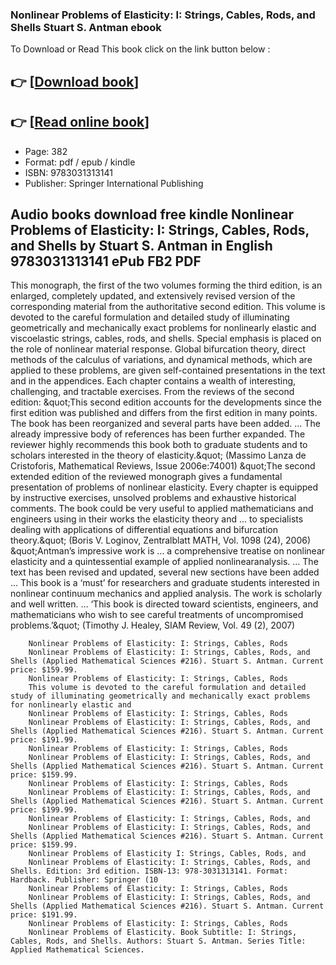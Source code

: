 ### Nonlinear Problems of Elasticity: I: Strings, Cables, Rods, and Shells Stuart S. Antman ebook

To Download or Read This book click on the link button below :

## 👉  [**[Download book](http://ebooksharez.info/download.php?group=book&from=github.com&id=719630&lnk=1065 "Download book")**]

## 👉  [**[Read online book](http://ebooksharez.info/download.php?group=book&from=github.com&id=719630&lnk=1065 "Read online book")**]


* Page: 382
* Format: pdf / epub / kindle
* ISBN: 9783031313141
* Publisher: Springer International Publishing



## Audio books download free kindle Nonlinear Problems of Elasticity: I: Strings, Cables, Rods, and Shells by Stuart S. Antman in English 9783031313141 ePub FB2 PDF



This monograph, the first of the two volumes forming the third edition, is an enlarged, completely updated, and extensively revised version of the corresponding material from the authoritative second edition. This volume is devoted to the careful formulation and detailed study of illuminating geometrically and mechanically exact problems for nonlinearly elastic and viscoelastic strings, cables, rods, and shells. Special emphasis is placed on the role of nonlinear material response. Global bifurcation theory, direct methods of the calculus of variations, and dynamical methods, which are applied to these problems, are given self-contained presentations in the text and in the appendices. Each chapter contains a wealth of interesting, challenging, and tractable exercises.
 From the reviews of the second edition:
 &amp;quot;This second edition accounts for the developments since the first edition was published and differs from the first edition in many points. The book has been reorganized and several parts have been added. … The already impressive body of references has been further expanded. The reviewer highly recommends this book both to graduate students and to scholars interested in the theory of elasticity.&amp;quot; (Massimo Lanza de Cristoforis, Mathematical Reviews, Issue 2006e:74001) &amp;quot;The second extended edition of the reviewed monograph gives a fundamental presentation of problems of nonlinear elasticity. Every chapter is equipped by instructive exercises, unsolved problems and exhaustive historical comments. The book could be very useful to applied mathematicians and engineers using in their works the elasticity theory and … to specialists dealing with applications of differential equations and bifurcation theory.&amp;quot; (Boris V. Loginov, Zentralblatt MATH, Vol. 1098 (24), 2006)
 &amp;quot;Antman’s impressive work is … a comprehensive treatise on nonlinear elasticity and a quintessential example of applied nonlinearanalysis. … The text has been revised and updated, several new sections have been added … This book is a ‘must’ for researchers and graduate students interested in nonlinear continuum mechanics and applied analysis. The work is scholarly and well written. … ‘This book is directed toward scientists, engineers, and mathematicians who wish to see careful treatments of uncompromised problems.’&amp;quot; (Timothy J. Healey, SIAM Review, Vol. 49 (2), 2007)


        Nonlinear Problems of Elasticity: I: Strings, Cables, Rods
        Nonlinear Problems of Elasticity: I: Strings, Cables, Rods, and Shells (Applied Mathematical Sciences #216). Stuart S. Antman. Current price: $159.99.
        Nonlinear Problems of Elasticity: I: Strings, Cables, Rods
        This volume is devoted to the careful formulation and detailed study of illuminating geometrically and mechanically exact problems for nonlinearly elastic and 
        Nonlinear Problems of Elasticity: I: Strings, Cables, Rods
        Nonlinear Problems of Elasticity: I: Strings, Cables, Rods, and Shells (Applied Mathematical Sciences #216). Stuart S. Antman. Current price: $191.99.
        Nonlinear Problems of Elasticity: I: Strings, Cables, Rods
        Nonlinear Problems of Elasticity: I: Strings, Cables, Rods, and Shells (Applied Mathematical Sciences #216). Stuart S. Antman. Current price: $159.99.
        Nonlinear Problems of Elasticity: I: Strings, Cables, Rods
        Nonlinear Problems of Elasticity: I: Strings, Cables, Rods, and Shells (Applied Mathematical Sciences #216). Stuart S. Antman. Current price: $199.99.
        Nonlinear Problems of Elasticity: I: Strings, Cables, Rods, and
        Nonlinear Problems of Elasticity: I: Strings, Cables, Rods, and Shells (Applied Mathematical Sciences #216). Stuart S. Antman. Current price: $159.99.
        Nonlinear Problems of Elasticity I: Strings, Cables, Rods, and
        Nonlinear Problems of Elasticity: I: Strings, Cables, Rods, and Shells. Edition: 3rd edition. ISBN-13: 978-3031313141. Format: Hardback. Publisher: Springer (10 
        Nonlinear Problems of Elasticity: I: Strings, Cables, Rods
        Nonlinear Problems of Elasticity: I: Strings, Cables, Rods, and Shells (Applied Mathematical Sciences #216). Stuart S. Antman. Current price: $191.99.
        Nonlinear Problems of Elasticity: I: Strings, Cables, Rods
        Nonlinear Problems of Elasticity. Book Subtitle: I: Strings, Cables, Rods, and Shells. Authors: Stuart S. Antman. Series Title: Applied Mathematical Sciences.
    





